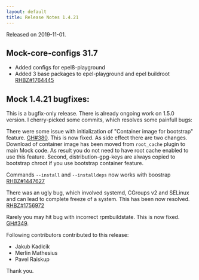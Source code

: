 ```yaml
---
layout: default
title: Release Notes 1.4.21
---
```


Released on 2019-11-01.

## Mock-core-configs 31.7

 * Added configs for epel8-playground
 * Added 3 base packages to epel-playground and epel buildroot [RHBZ#1764445](https://bugzilla.redhat.com/show_bug.cgi?id=1764445)

## Mock 1.4.21 bugfixes:

This is a bugfix-only release. There is already ongoing work on 1.5.0 version. I cherry-picked some commits, which resolves some painfull bugs:

There were some issue with initialization of "Container image for bootstrap" feature. [GH#380](https://github.com/rpm-software-management/mock/issues/380). This is now fixed. As side effect there are two changes. Download of container image has been moved from `root_cache` plugin to main Mock code. As result you do not need to have root cache enabled to use this feature. Second, distribution-gpg-keys are always copied to bootstrap chroot if you use bootstrap container feature.

Commands `--install` and `--installdeps` now works with boostrap [RHBZ#1447627](https://bugzilla.redhat.com/show_bug.cgi?id=1447627)

There was an ugly bug, which involved systemd, CGroups v2 and SELinux and can lead to complete freeze of a system. This has been now resolved. [RHBZ#1756972](https://bugzilla.redhat.com/show_bug.cgi?id=1756972)

Rarely you may hit bug with incorrect rpmbuildstate. This is now fixed. [GH#349](https://github.com/rpm-software-management/mock/issues/349).

Following contributors contributed to this release:

 * Jakub Kadlcik
 * Merlin Mathesius
 * Pavel Raiskup

Thank you.
